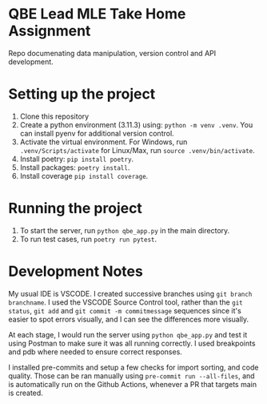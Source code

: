 # QBE Lead MLE Take Home Assignment
Repo documenating data manipulation, version control and API development.

# Setting up the project
1. Clone this repository
2. Create a python environment (3.11.3) using: `python -m venv .venv`. You can install pyenv for additional version control.
3. Activate the virtual environment. For Windows, run `.venv/Scripts/activate` for Linux/Max, run `source .venv/bin/activate`.
4. Install poetry: `pip install poetry`.
5. Install packages: `poetry install`.
6. Install coverage `pip install coverage`.

# Running the project
1. To start the server, run `python qbe_app.py` in the main directory.
2. To run test cases, run `poetry run pytest`.

# Development Notes
My usual IDE is VSCODE.  I created successive branches using `git branch branchname`. I used the VSCODE Source Control tool, rather than the `git status`, `git add` and `git commit -m commitmessage` sequences since it's easier to spot errors visually, and I can see the differences more visually.

At each stage, I would run the server using `python qbe_app.py` and test it using Postman to make sure it was all running correctly. I used breakpoints and pdb where needed to ensure correct responses.

I installed pre-commits and setup a few checks for import sorting, and code quality. Those can be ran manually using `pre-commit run --all-files`, and is automatically run on the Github Actions, whenever a PR that targets main is created.

